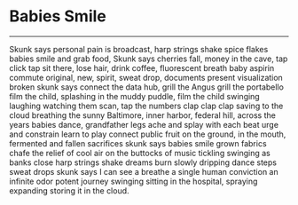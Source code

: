 # Babies Smile

***

Skunk says personal pain is broadcast, 
harp strings shake spice flakes
babies smile and grab food, Skunk says cherries fall, 
money in the cave, tap click tap
sit there, lose hair, drink coffee, fluorescent breath baby aspirin commute
original, new, spirit, sweat drop, documents present visualization broken
skunk says connect the data hub, grill the Angus grill the portabello
film the child, splashing in the muddy puddle, film the child swinging laughing
watching them scan, tap the numbers clap clap clap saving to the cloud
breathing the sunny Baltimore, inner harbor, federal hill, across the years
babies dance, grandfather legs ache and splay
with each beat urge and constrain learn to play
connect public fruit
on the ground, in the mouth, fermented and fallen sacrifices skunk says babies smile
grown fabrics chafe the relief of cool air on the buttocks of music tickling 
swinging as banks close harp strings shake dreams burn slowly dripping 
dance steps sweat drops
skunk says I can see a breathe 
a single human conviction 
an infinite odor potent journey 
swinging sitting in the hospital, 
spraying expanding storing it in the cloud.

